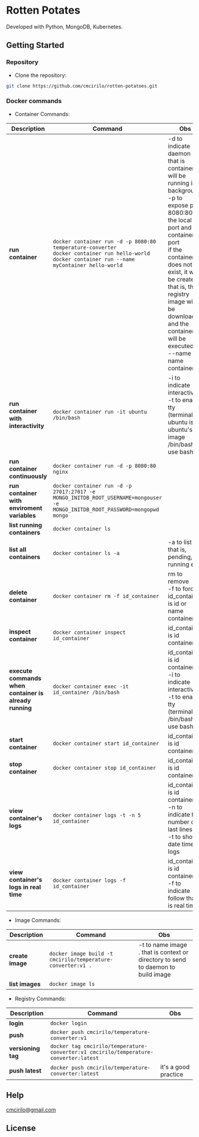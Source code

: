 # Rotten Potates

Developed with Python, MongoDB, Kubernetes.

## Getting Started

### Repository

- Clone the repository:

```sh
git clone https://github.com/cmcirilo/rotten-potatoes.git
```

### Docker commands

- Container Commands:

| Description                                            | Command                                                                                                                                                           | Obs                                                                                                                                                                                                                                                                                                                                |
| ------------------------------------------------------ | ----------------------------------------------------------------------------------------------------------------------------------------------------------------- | ---------------------------------------------------------------------------------------------------------------------------------------------------------------------------------------------------------------------------------------------------------------------------------------------------------------------------------- |
| **run container**                                      | `docker container run -d -p 8080:80 temperature-converter` <br /> `docker container run hello-world` <br /> `docker container run --name myContainer hello-world` | -d to indicate daemon that is container will be running in background <br /> -p to expose port <br /> 8080:80 is the local port and container's port<br /> if the container does not exist, it will be created, that is, the registry image will be downloaded and the container will be executed. <br /> --name to name container |
| **run container with interactivity**                   | `docker container run -it ubuntu /bin/bash`                                                                                                                       | -i to indicate interactivity<br /> -t to enable tty (terminal) <br /> ubuntu is ubuntu's image <br /> /bin/bash to use bash                                                                                                                                                                                                        |
| **run container continuously**                         | `docker container run -d -p 8080:80 nginx`                                                                                                                        |                                                                                                                                                                                                                                                                                                                                    |
| **run container with enviroment variables**            | `docker container run -d -p 27017:27017 -e MONGO_INITDB_ROOT_USERNAME=mongouser -e MONGO_INITDB_ROOT_PASSWORD=mongopwd mongo`                                     |                                                                                                                                                                                                                                                                                                                                    |
| **list running containers**                            | `docker container ls`                                                                                                                                             |                                                                                                                                                                                                                                                                                                                                    |
| **list all containers**                                | `docker container ls -a`                                                                                                                                          | -a to list all, that is, pending, running etc                                                                                                                                                                                                                                                                                      |
| **delete container**                                   | `docker container rm -f id_container`                                                                                                                             | rm to remove<br /> -f to force <br /> id_container is id or name container                                                                                                                                                                                                                                                         |
| **inspect container**                                  | `docker container inspect id_container`                                                                                                                           | id_container is id container                                                                                                                                                                                                                                                                                                       |
| **execute commands when container is already running** | `docker container exec -it id_container /bin/bash`                                                                                                                | id_container is id container <br /> -i to indicate interactivity<br /> -t to enable tty (terminal) <br/> /bin/bash to use bash                                                                                                                                                                                                     |
| **start container**                                    | `docker container start id_container`                                                                                                                             | id_container is id container                                                                                                                                                                                                                                                                                                       |
| **stop container**                                     | `docker container stop id_container`                                                                                                                              | id_container is id container                                                                                                                                                                                                                                                                                                       |
| **view container's logs**                              | `docker container logs -t -n 5 id_container`                                                                                                                      | id_container is id container <br/> -n to indicate the number of last lines <br/> -t to show date time in logs                                                                                                                                                                                                                      |
| **view container's logs in real time**                 | `docker container logs -f id_container`                                                                                                                           | id_container is id container <br/> -f to indicate follow that is real time                                                                                                                                                                                                                                                         |

- Image Commands:

| Description      | Command                                                     | Obs                                                                                     |
| ---------------- | ----------------------------------------------------------- | --------------------------------------------------------------------------------------- |
| **create image** | `docker image build -t cmcirilo/temperature-converter:v1 .` | -t to name image <br /> . that is context or directory to send to daemon to build image |
| **list images**  | `docker image ls`                                           |                                                                                         |

- Registry Commands:

| Description        | Command                                                                               | Obs                  |
| ------------------ | ------------------------------------------------------------------------------------- | -------------------- |
| **login**          | `docker login`                                                                        |                      |
| **push**           | `docker push cmcirilo/temperature-converter:v1`                                       |                      |
| **versioning tag** | `docker tag cmcirilo/temperature-converter:v1 cmcirilo/temperature-converter:latest ` |                      |
| **push latest**    | `docker push cmcirilo/temperature-converter:latest`                                   | it's a good practice |

## Help

cmcirilo@gmail.com

## License
